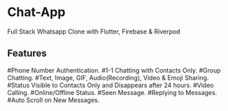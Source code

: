 # Chat-App

Full Stack Whatsapp Clone with Flutter, Firebase & Riverpod 

## Features

 #Phone Number Authentication.
 #1-1 Chatting with Contacts Only.
 #Group Chatting.
 #Text, Image, GIF, Audio(Recording), Video & Emoji Sharing.
 #Status Visible to Contacts Only and Disappears after 24 hours.
 #Video Calling.
 #Online/Offline Status.
 #Seen Message.
 #Replying to Messages.
 #Auto Scroll on New Messages.
